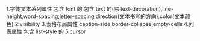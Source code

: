 1.字体文本系列属性
包含 font 的,包含 text 的(除 text-decoration),line-height,word-spacing,letter-spacing,direction(文本书写的方向),color(文本颜色)
2.visibility 
3.表格布局属性
caption-side,border-collapse,empty-cells 
4.列表属性
包含 list-style 的
5.cursor
